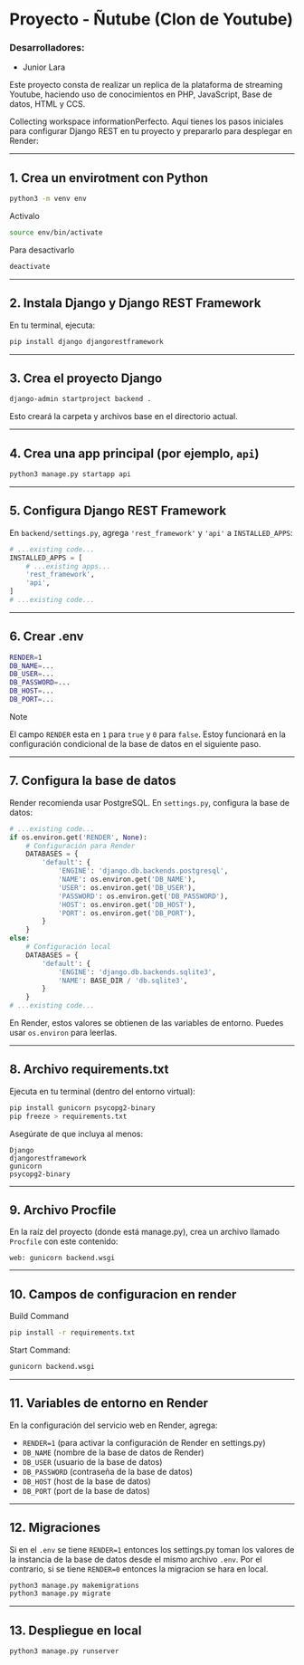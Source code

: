 # **Proyecto - Ñutube (Clon de Youtube)**
### Desarrolladores:
  * Junior Lara

Este proyecto consta de realizar un replica de la plataforma de streaming Youtube, haciendo uso de conocimientos en PHP, JavaScript, Base de datos, HTML y CCS.

Collecting workspace informationPerfecto. Aquí tienes los pasos iniciales para configurar Django REST en tu proyecto y prepararlo para desplegar en Render:

---

## 1. **Crea un envirotment con Python**
```sh
python3 -m venv env
```
Activalo
```sh
source env/bin/activate 
```
Para desactivarlo
```sh
deactivate
```

---

## 2. **Instala Django y Django REST Framework**

En tu terminal, ejecuta:

```sh
pip install django djangorestframework
```

---

## 3. **Crea el proyecto Django**

```sh
django-admin startproject backend .
```
Esto creará la carpeta y archivos base en el directorio actual.

---

## 4. **Crea una app principal (por ejemplo, `api`)**

```sh
python3 manage.py startapp api
```

---

## 5. **Configura Django REST Framework**

En `backend/settings.py`, agrega `'rest_framework'` y `'api'` a `INSTALLED_APPS`:

````python
# ...existing code...
INSTALLED_APPS = [
    # ...existing apps...
    'rest_framework',
    'api',
]
# ...existing code...
````

---

## 6. **Crear .env**

```sh
RENDER=1
DB_NAME=...
DB_USER=...
DB_PASSWORD=...
DB_HOST=...
DB_PORT=...
```
> [!NOTE]
> El campo `RENDER` esta en `1` para `true` y `0` para `false`. Estoy funcionará en la configuración condicional de la base de datos en el siguiente paso.
---

## 7. **Configura la base de datos**

Render recomienda usar PostgreSQL. En `settings.py`, configura la base de datos:

````python
# ...existing code...
if os.environ.get('RENDER', None):
    # Configuración para Render
    DATABASES = {
        'default': {
            'ENGINE': 'django.db.backends.postgresql',
            'NAME': os.environ.get('DB_NAME'),
            'USER': os.environ.get('DB_USER'),
            'PASSWORD': os.environ.get('DB_PASSWORD'),
            'HOST': os.environ.get('DB_HOST'),
            'PORT': os.environ.get('DB_PORT'),
        }
    }
else:
    # Configuración local
    DATABASES = {
        'default': {
            'ENGINE': 'django.db.backends.sqlite3',
            'NAME': BASE_DIR / 'db.sqlite3',
        }
    }
# ...existing code...
````

En Render, estos valores se obtienen de las variables de entorno. Puedes usar `os.environ` para leerlas.

---

## 8. **Archivo requirements.txt**

Ejecuta en tu terminal (dentro del entorno virtual):

```sh
pip install gunicorn psycopg2-binary
pip freeze > requirements.txt
```

Asegúrate de que incluya al menos:
```
Django
djangorestframework
gunicorn
psycopg2-binary
```

---

## 9. **Archivo Procfile**

En la raíz del proyecto (donde está manage.py), crea un archivo llamado `Procfile` con este contenido:

```
web: gunicorn backend.wsgi
```

---

## 10. **Campos de configuracion en render**

Build Command
```sh
pip install -r requirements.txt
```

Start Command:
```sh
gunicorn backend.wsgi
```

---

## 11. **Variables de entorno en Render**

En la configuración del servicio web en Render, agrega:

- `RENDER=1` (para activar la configuración de Render en settings.py)
- `DB_NAME` (nombre de la base de datos de Render)
- `DB_USER` (usuario de la base de datos)
- `DB_PASSWORD` (contraseña de la base de datos)
- `DB_HOST` (host de la base de datos)
- `DB_PORT` (port de la base de datos)

---

## 12. **Migraciones**

Si en el `.env` se tiene `RENDER=1` entonces los settings.py toman los valores de la instancia de la base de datos desde el mismo archivo `.env`. Por el contrario, si se tiene `RENDER=0` entonces la migracion se hara en local.

```sh
python3 manage.py makemigrations
python3 manage.py migrate
```

---

## 13. **Despliegue en local**

```sh
python3 manage.py runserver
```
